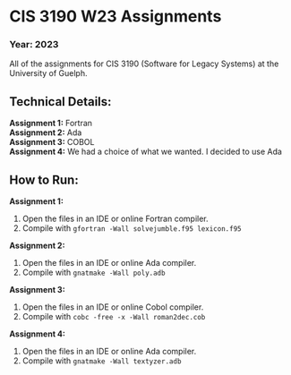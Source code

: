 # CIS 3190 W23 Assignments
### Year: 2023
All of the assignments for CIS 3190 (Software for Legacy Systems) at the University of Guelph.

## Technical Details:
**Assignment 1:** Fortran<br/>
**Assignment 2:** Ada<br/>
**Assignment 3:** COBOL<br/>
**Assignment 4:** We had a choice of what we wanted. I decided to use Ada

## How to Run:
**Assignment 1:**
1. Open the files in an IDE or online Fortran compiler.
2. Compile with `gfortran -Wall solvejumble.f95 lexicon.f95`

**Assignment 2:**
1. Open the files in an IDE or online Ada compiler.
2. Compile with `gnatmake -Wall poly.adb`

**Assignment 3:**
1. Open the files in an IDE or online Cobol compiler.
2. Compile with `cobc -free -x -Wall roman2dec.cob`

**Assignment 4:**
1. Open the files in an IDE or online Ada compiler.
2. Compile with `gnatmake -Wall textyzer.adb`
